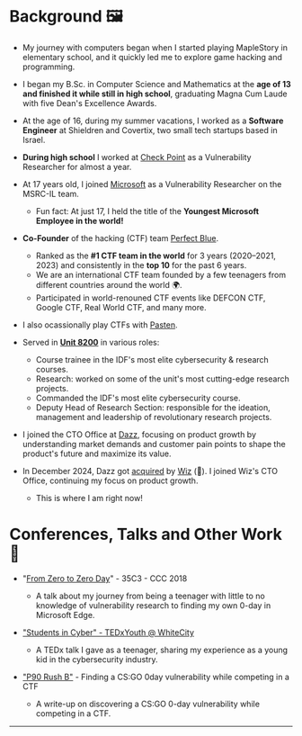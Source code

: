 # Background 🖼️  
  
* My journey with computers began when I started playing MapleStory in elementary school, and it quickly led me to explore game hacking and programming.

* I began my B.Sc. in Computer Science and Mathematics at the **age of 13 and finished it while still in high school**, graduating Magna Cum Laude with five Dean's Excellence Awards.

* At the age of 16, during my summer vacations, I worked as a **Software Engineer** at Shieldren and Covertix, two small tech startups based in Israel.

* **During high school** I worked at [Check Point](https://www.checkpoint.com/) as a Vulnerability Researcher for almost a year. 
  
* At 17 years old, I joined [Microsoft](https://www.microsoft.com/en-us/msrc) as a Vulnerability Researcher on the MSRC-IL team.
    * Fun fact: At just 17, I held the title of the **Youngest Microsoft Employee in the world!**

* **Co-Founder** of the hacking (CTF) team [Perfect Blue](https://perfect.blue/).
  * Ranked as the **#1 CTF team in the world** for 3 years (2020–2021, 2023) and consistently in the **top 10** for the past 6 years.
  * We are an international CTF team founded by a few teenagers from different countries around the world 🌍.
  * Participated in world-renouned CTF events like DEFCON CTF, Google CTF, Real World CTF, and many more.
  
* I also ocassionally play CTFs with [Pasten](https://twitter.com/pastenctf?lang=en).
  
* Served in **[Unit 8200](https://en.wikipedia.org/wiki/Unit_8200)** in various roles:
  * Course trainee in the IDF's most elite cybersecurity & research courses. 
  * Research: worked on some of the unit's most cutting-edge research projects.
  * Commanded the IDF's most elite cybersecurity course.
  * Deputy Head of Research Section: responsible for the ideation, management and leadership of revolutionary research projects.

* I joined the CTO Office at [Dazz](dazz.io), focusing on product growth by understanding market demands and customer pain points to shape the product's future and maximize its value.

* In December 2024, Dazz got [acquired](https://techcrunch.com/2024/11/21/wiz-acquires-dazz-for-450m-to-expand-its-cybersecurity-platform/) by [Wiz](wiz.io) (🥳). I joined Wiz's CTO Office, continuing my focus on product growth.
    * This is where I am right now!

# Conferences, Talks and Other Work 💬
  
* "[From Zero to Zero Day](https://www.youtube.com/watch?v=xp1YDOtWohw)" - 35C3 - CCC 2018
  * A talk about my journey from being a teenager with little to no knowledge of vulnerability research to finding my own 0-day in Microsoft Edge.

* [&#34;Students in Cyber&#34; - TEDxYouth @ WhiteCity](https://www.youtube.com/watch?v=YcjaMki6K1Y)
  * A TEDx talk I gave as a teenager, sharing my experience as a young kid in the cybersecurity industry.

* ["P90 Rush B"](https://blog.perfect.blue/P90_Rush_B) - Finding a CS:GO 0day vulnerability while competing in a CTF 
  * A write-up on discovering a CS:GO 0-day vulnerability while competing in a CTF.

----


